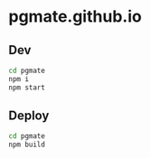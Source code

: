 # pgmate.github.io

## Dev

```bash
cd pgmate
npm i
npm start
```

## Deploy

```bash
cd pgmate
npm build